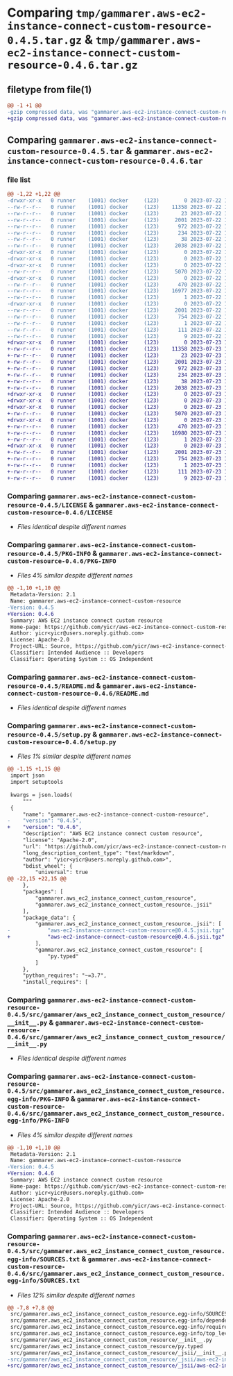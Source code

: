 # Comparing `tmp/gammarer.aws-ec2-instance-connect-custom-resource-0.4.5.tar.gz` & `tmp/gammarer.aws-ec2-instance-connect-custom-resource-0.4.6.tar.gz`

## filetype from file(1)

```diff
@@ -1 +1 @@
-gzip compressed data, was "gammarer.aws-ec2-instance-connect-custom-resource-0.4.5.tar", last modified: Sat Jul 22 17:13:00 2023, max compression
+gzip compressed data, was "gammarer.aws-ec2-instance-connect-custom-resource-0.4.6.tar", last modified: Sun Jul 23 17:11:47 2023, max compression
```

## Comparing `gammarer.aws-ec2-instance-connect-custom-resource-0.4.5.tar` & `gammarer.aws-ec2-instance-connect-custom-resource-0.4.6.tar`

### file list

```diff
@@ -1,22 +1,22 @@
-drwxr-xr-x   0 runner    (1001) docker     (123)        0 2023-07-22 17:13:00.128025 gammarer.aws-ec2-instance-connect-custom-resource-0.4.5/
--rw-r--r--   0 runner    (1001) docker     (123)    11358 2023-07-22 17:12:47.000000 gammarer.aws-ec2-instance-connect-custom-resource-0.4.5/LICENSE
--rw-r--r--   0 runner    (1001) docker     (123)       23 2023-07-22 17:12:47.000000 gammarer.aws-ec2-instance-connect-custom-resource-0.4.5/MANIFEST.in
--rw-r--r--   0 runner    (1001) docker     (123)     2001 2023-07-22 17:13:00.128025 gammarer.aws-ec2-instance-connect-custom-resource-0.4.5/PKG-INFO
--rw-r--r--   0 runner    (1001) docker     (123)      972 2023-07-22 17:12:47.000000 gammarer.aws-ec2-instance-connect-custom-resource-0.4.5/README.md
--rw-r--r--   0 runner    (1001) docker     (123)      234 2023-07-22 17:12:47.000000 gammarer.aws-ec2-instance-connect-custom-resource-0.4.5/pyproject.toml
--rw-r--r--   0 runner    (1001) docker     (123)       38 2023-07-22 17:13:00.128025 gammarer.aws-ec2-instance-connect-custom-resource-0.4.5/setup.cfg
--rw-r--r--   0 runner    (1001) docker     (123)     2038 2023-07-22 17:12:47.000000 gammarer.aws-ec2-instance-connect-custom-resource-0.4.5/setup.py
-drwxr-xr-x   0 runner    (1001) docker     (123)        0 2023-07-22 17:13:00.128025 gammarer.aws-ec2-instance-connect-custom-resource-0.4.5/src/
-drwxr-xr-x   0 runner    (1001) docker     (123)        0 2023-07-22 17:13:00.128025 gammarer.aws-ec2-instance-connect-custom-resource-0.4.5/src/gammarer/
-drwxr-xr-x   0 runner    (1001) docker     (123)        0 2023-07-22 17:13:00.128025 gammarer.aws-ec2-instance-connect-custom-resource-0.4.5/src/gammarer/aws_ec2_instance_connect_custom_resource/
--rw-r--r--   0 runner    (1001) docker     (123)     5070 2023-07-22 17:12:47.000000 gammarer.aws-ec2-instance-connect-custom-resource-0.4.5/src/gammarer/aws_ec2_instance_connect_custom_resource/__init__.py
-drwxr-xr-x   0 runner    (1001) docker     (123)        0 2023-07-22 17:13:00.128025 gammarer.aws-ec2-instance-connect-custom-resource-0.4.5/src/gammarer/aws_ec2_instance_connect_custom_resource/_jsii/
--rw-r--r--   0 runner    (1001) docker     (123)      470 2023-07-22 17:12:47.000000 gammarer.aws-ec2-instance-connect-custom-resource-0.4.5/src/gammarer/aws_ec2_instance_connect_custom_resource/_jsii/__init__.py
--rw-r--r--   0 runner    (1001) docker     (123)    16977 2023-07-22 17:12:47.000000 gammarer.aws-ec2-instance-connect-custom-resource-0.4.5/src/gammarer/aws_ec2_instance_connect_custom_resource/_jsii/aws-ec2-instance-connect-custom-resource@0.4.5.jsii.tgz
--rw-r--r--   0 runner    (1001) docker     (123)        1 2023-07-22 17:12:47.000000 gammarer.aws-ec2-instance-connect-custom-resource-0.4.5/src/gammarer/aws_ec2_instance_connect_custom_resource/py.typed
-drwxr-xr-x   0 runner    (1001) docker     (123)        0 2023-07-22 17:13:00.128025 gammarer.aws-ec2-instance-connect-custom-resource-0.4.5/src/gammarer.aws_ec2_instance_connect_custom_resource.egg-info/
--rw-r--r--   0 runner    (1001) docker     (123)     2001 2023-07-22 17:13:00.000000 gammarer.aws-ec2-instance-connect-custom-resource-0.4.5/src/gammarer.aws_ec2_instance_connect_custom_resource.egg-info/PKG-INFO
--rw-r--r--   0 runner    (1001) docker     (123)      754 2023-07-22 17:13:00.000000 gammarer.aws-ec2-instance-connect-custom-resource-0.4.5/src/gammarer.aws_ec2_instance_connect_custom_resource.egg-info/SOURCES.txt
--rw-r--r--   0 runner    (1001) docker     (123)        1 2023-07-22 17:13:00.000000 gammarer.aws-ec2-instance-connect-custom-resource-0.4.5/src/gammarer.aws_ec2_instance_connect_custom_resource.egg-info/dependency_links.txt
--rw-r--r--   0 runner    (1001) docker     (123)      111 2023-07-22 17:13:00.000000 gammarer.aws-ec2-instance-connect-custom-resource-0.4.5/src/gammarer.aws_ec2_instance_connect_custom_resource.egg-info/requires.txt
--rw-r--r--   0 runner    (1001) docker     (123)        9 2023-07-22 17:13:00.000000 gammarer.aws-ec2-instance-connect-custom-resource-0.4.5/src/gammarer.aws_ec2_instance_connect_custom_resource.egg-info/top_level.txt
+drwxr-xr-x   0 runner    (1001) docker     (123)        0 2023-07-23 17:11:47.070338 gammarer.aws-ec2-instance-connect-custom-resource-0.4.6/
+-rw-r--r--   0 runner    (1001) docker     (123)    11358 2023-07-23 17:11:35.000000 gammarer.aws-ec2-instance-connect-custom-resource-0.4.6/LICENSE
+-rw-r--r--   0 runner    (1001) docker     (123)       23 2023-07-23 17:11:35.000000 gammarer.aws-ec2-instance-connect-custom-resource-0.4.6/MANIFEST.in
+-rw-r--r--   0 runner    (1001) docker     (123)     2001 2023-07-23 17:11:47.070338 gammarer.aws-ec2-instance-connect-custom-resource-0.4.6/PKG-INFO
+-rw-r--r--   0 runner    (1001) docker     (123)      972 2023-07-23 17:11:35.000000 gammarer.aws-ec2-instance-connect-custom-resource-0.4.6/README.md
+-rw-r--r--   0 runner    (1001) docker     (123)      234 2023-07-23 17:11:35.000000 gammarer.aws-ec2-instance-connect-custom-resource-0.4.6/pyproject.toml
+-rw-r--r--   0 runner    (1001) docker     (123)       38 2023-07-23 17:11:47.070338 gammarer.aws-ec2-instance-connect-custom-resource-0.4.6/setup.cfg
+-rw-r--r--   0 runner    (1001) docker     (123)     2038 2023-07-23 17:11:35.000000 gammarer.aws-ec2-instance-connect-custom-resource-0.4.6/setup.py
+drwxr-xr-x   0 runner    (1001) docker     (123)        0 2023-07-23 17:11:47.070338 gammarer.aws-ec2-instance-connect-custom-resource-0.4.6/src/
+drwxr-xr-x   0 runner    (1001) docker     (123)        0 2023-07-23 17:11:47.070338 gammarer.aws-ec2-instance-connect-custom-resource-0.4.6/src/gammarer/
+drwxr-xr-x   0 runner    (1001) docker     (123)        0 2023-07-23 17:11:47.070338 gammarer.aws-ec2-instance-connect-custom-resource-0.4.6/src/gammarer/aws_ec2_instance_connect_custom_resource/
+-rw-r--r--   0 runner    (1001) docker     (123)     5070 2023-07-23 17:11:35.000000 gammarer.aws-ec2-instance-connect-custom-resource-0.4.6/src/gammarer/aws_ec2_instance_connect_custom_resource/__init__.py
+drwxr-xr-x   0 runner    (1001) docker     (123)        0 2023-07-23 17:11:47.070338 gammarer.aws-ec2-instance-connect-custom-resource-0.4.6/src/gammarer/aws_ec2_instance_connect_custom_resource/_jsii/
+-rw-r--r--   0 runner    (1001) docker     (123)      470 2023-07-23 17:11:35.000000 gammarer.aws-ec2-instance-connect-custom-resource-0.4.6/src/gammarer/aws_ec2_instance_connect_custom_resource/_jsii/__init__.py
+-rw-r--r--   0 runner    (1001) docker     (123)    16980 2023-07-23 17:11:35.000000 gammarer.aws-ec2-instance-connect-custom-resource-0.4.6/src/gammarer/aws_ec2_instance_connect_custom_resource/_jsii/aws-ec2-instance-connect-custom-resource@0.4.6.jsii.tgz
+-rw-r--r--   0 runner    (1001) docker     (123)        1 2023-07-23 17:11:35.000000 gammarer.aws-ec2-instance-connect-custom-resource-0.4.6/src/gammarer/aws_ec2_instance_connect_custom_resource/py.typed
+drwxr-xr-x   0 runner    (1001) docker     (123)        0 2023-07-23 17:11:47.070338 gammarer.aws-ec2-instance-connect-custom-resource-0.4.6/src/gammarer.aws_ec2_instance_connect_custom_resource.egg-info/
+-rw-r--r--   0 runner    (1001) docker     (123)     2001 2023-07-23 17:11:47.000000 gammarer.aws-ec2-instance-connect-custom-resource-0.4.6/src/gammarer.aws_ec2_instance_connect_custom_resource.egg-info/PKG-INFO
+-rw-r--r--   0 runner    (1001) docker     (123)      754 2023-07-23 17:11:47.000000 gammarer.aws-ec2-instance-connect-custom-resource-0.4.6/src/gammarer.aws_ec2_instance_connect_custom_resource.egg-info/SOURCES.txt
+-rw-r--r--   0 runner    (1001) docker     (123)        1 2023-07-23 17:11:47.000000 gammarer.aws-ec2-instance-connect-custom-resource-0.4.6/src/gammarer.aws_ec2_instance_connect_custom_resource.egg-info/dependency_links.txt
+-rw-r--r--   0 runner    (1001) docker     (123)      111 2023-07-23 17:11:47.000000 gammarer.aws-ec2-instance-connect-custom-resource-0.4.6/src/gammarer.aws_ec2_instance_connect_custom_resource.egg-info/requires.txt
+-rw-r--r--   0 runner    (1001) docker     (123)        9 2023-07-23 17:11:47.000000 gammarer.aws-ec2-instance-connect-custom-resource-0.4.6/src/gammarer.aws_ec2_instance_connect_custom_resource.egg-info/top_level.txt
```

### Comparing `gammarer.aws-ec2-instance-connect-custom-resource-0.4.5/LICENSE` & `gammarer.aws-ec2-instance-connect-custom-resource-0.4.6/LICENSE`

 * *Files identical despite different names*

### Comparing `gammarer.aws-ec2-instance-connect-custom-resource-0.4.5/PKG-INFO` & `gammarer.aws-ec2-instance-connect-custom-resource-0.4.6/PKG-INFO`

 * *Files 4% similar despite different names*

```diff
@@ -1,10 +1,10 @@
 Metadata-Version: 2.1
 Name: gammarer.aws-ec2-instance-connect-custom-resource
-Version: 0.4.5
+Version: 0.4.6
 Summary: AWS EC2 instance connect custom resource
 Home-page: https://github.com/yicr/aws-ec2-instance-connect-custom-resource.git
 Author: yicr<yicr@users.noreply.github.com>
 License: Apache-2.0
 Project-URL: Source, https://github.com/yicr/aws-ec2-instance-connect-custom-resource.git
 Classifier: Intended Audience :: Developers
 Classifier: Operating System :: OS Independent
```

### Comparing `gammarer.aws-ec2-instance-connect-custom-resource-0.4.5/README.md` & `gammarer.aws-ec2-instance-connect-custom-resource-0.4.6/README.md`

 * *Files identical despite different names*

### Comparing `gammarer.aws-ec2-instance-connect-custom-resource-0.4.5/setup.py` & `gammarer.aws-ec2-instance-connect-custom-resource-0.4.6/setup.py`

 * *Files 1% similar despite different names*

```diff
@@ -1,15 +1,15 @@
 import json
 import setuptools
 
 kwargs = json.loads(
     """
 {
     "name": "gammarer.aws-ec2-instance-connect-custom-resource",
-    "version": "0.4.5",
+    "version": "0.4.6",
     "description": "AWS EC2 instance connect custom resource",
     "license": "Apache-2.0",
     "url": "https://github.com/yicr/aws-ec2-instance-connect-custom-resource.git",
     "long_description_content_type": "text/markdown",
     "author": "yicr<yicr@users.noreply.github.com>",
     "bdist_wheel": {
         "universal": true
@@ -22,15 +22,15 @@
     },
     "packages": [
         "gammarer.aws_ec2_instance_connect_custom_resource",
         "gammarer.aws_ec2_instance_connect_custom_resource._jsii"
     ],
     "package_data": {
         "gammarer.aws_ec2_instance_connect_custom_resource._jsii": [
-            "aws-ec2-instance-connect-custom-resource@0.4.5.jsii.tgz"
+            "aws-ec2-instance-connect-custom-resource@0.4.6.jsii.tgz"
         ],
         "gammarer.aws_ec2_instance_connect_custom_resource": [
             "py.typed"
         ]
     },
     "python_requires": "~=3.7",
     "install_requires": [
```

### Comparing `gammarer.aws-ec2-instance-connect-custom-resource-0.4.5/src/gammarer/aws_ec2_instance_connect_custom_resource/__init__.py` & `gammarer.aws-ec2-instance-connect-custom-resource-0.4.6/src/gammarer/aws_ec2_instance_connect_custom_resource/__init__.py`

 * *Files identical despite different names*

### Comparing `gammarer.aws-ec2-instance-connect-custom-resource-0.4.5/src/gammarer.aws_ec2_instance_connect_custom_resource.egg-info/PKG-INFO` & `gammarer.aws-ec2-instance-connect-custom-resource-0.4.6/src/gammarer.aws_ec2_instance_connect_custom_resource.egg-info/PKG-INFO`

 * *Files 4% similar despite different names*

```diff
@@ -1,10 +1,10 @@
 Metadata-Version: 2.1
 Name: gammarer.aws-ec2-instance-connect-custom-resource
-Version: 0.4.5
+Version: 0.4.6
 Summary: AWS EC2 instance connect custom resource
 Home-page: https://github.com/yicr/aws-ec2-instance-connect-custom-resource.git
 Author: yicr<yicr@users.noreply.github.com>
 License: Apache-2.0
 Project-URL: Source, https://github.com/yicr/aws-ec2-instance-connect-custom-resource.git
 Classifier: Intended Audience :: Developers
 Classifier: Operating System :: OS Independent
```

### Comparing `gammarer.aws-ec2-instance-connect-custom-resource-0.4.5/src/gammarer.aws_ec2_instance_connect_custom_resource.egg-info/SOURCES.txt` & `gammarer.aws-ec2-instance-connect-custom-resource-0.4.6/src/gammarer.aws_ec2_instance_connect_custom_resource.egg-info/SOURCES.txt`

 * *Files 12% similar despite different names*

```diff
@@ -7,8 +7,8 @@
 src/gammarer.aws_ec2_instance_connect_custom_resource.egg-info/SOURCES.txt
 src/gammarer.aws_ec2_instance_connect_custom_resource.egg-info/dependency_links.txt
 src/gammarer.aws_ec2_instance_connect_custom_resource.egg-info/requires.txt
 src/gammarer.aws_ec2_instance_connect_custom_resource.egg-info/top_level.txt
 src/gammarer/aws_ec2_instance_connect_custom_resource/__init__.py
 src/gammarer/aws_ec2_instance_connect_custom_resource/py.typed
 src/gammarer/aws_ec2_instance_connect_custom_resource/_jsii/__init__.py
-src/gammarer/aws_ec2_instance_connect_custom_resource/_jsii/aws-ec2-instance-connect-custom-resource@0.4.5.jsii.tgz
+src/gammarer/aws_ec2_instance_connect_custom_resource/_jsii/aws-ec2-instance-connect-custom-resource@0.4.6.jsii.tgz
```

